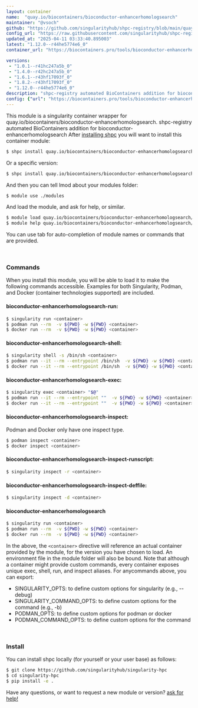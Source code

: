 ```yaml
---
layout: container
name:  "quay.io/biocontainers/bioconductor-enhancerhomologsearch"
maintainer: "@vsoch"
github: "https://github.com/singularityhub/shpc-registry/blob/main/quay.io/biocontainers/bioconductor-enhancerhomologsearch/container.yaml"
config_url: "https://raw.githubusercontent.com/singularityhub/shpc-registry/main/quay.io/biocontainers/bioconductor-enhancerhomologsearch/container.yaml"
updated_at: "2025-04-11 03:33:40.895003"
latest: "1.12.0--r44he5774e6_0"
container_url: "https://biocontainers.pro/tools/bioconductor-enhancerhomologsearch"

versions:
 - "1.0.1--r41hc247a5b_0"
 - "1.4.0--r42hc247a5b_0"
 - "1.6.1--r43hf17093f_0"
 - "1.8.2--r43hf17093f_0"
 - "1.12.0--r44he5774e6_0"
description: "shpc-registry automated BioContainers addition for bioconductor-enhancerhomologsearch"
config: {"url": "https://biocontainers.pro/tools/bioconductor-enhancerhomologsearch", "maintainer": "@vsoch", "description": "shpc-registry automated BioContainers addition for bioconductor-enhancerhomologsearch", "latest": {"1.12.0--r44he5774e6_0": "sha256:7e1c800548dc0e92c33c09cd76597dd47713fb74f853128b9baf757a87987c4a"}, "tags": {"1.0.1--r41hc247a5b_0": "sha256:b6adcc10de7eefdf9bb9d0cc2585062793d17a844c317652d866759a5397215c", "1.4.0--r42hc247a5b_0": "sha256:969e72a414f190c5dc487627a9039c35f910b3174675e86732ed7a9abb626b6b", "1.6.1--r43hf17093f_0": "sha256:5b88e1f86833b8773a5c58208a1305d527379b1c900508c07bbdbb3bc8e777dd", "1.8.2--r43hf17093f_0": "sha256:f127f6ffecba489f5866fa4f0886269311ab7037ca6e5bf34a6a9b509112b6bf", "1.12.0--r44he5774e6_0": "sha256:7e1c800548dc0e92c33c09cd76597dd47713fb74f853128b9baf757a87987c4a"}, "docker": "quay.io/biocontainers/bioconductor-enhancerhomologsearch"}
---
```


This module is a singularity container wrapper for quay.io/biocontainers/bioconductor-enhancerhomologsearch.
shpc-registry automated BioContainers addition for bioconductor-enhancerhomologsearch
After [installing shpc](#install) you will want to install this container module:


```bash
$ shpc install quay.io/biocontainers/bioconductor-enhancerhomologsearch
```

Or a specific version:

```bash
$ shpc install quay.io/biocontainers/bioconductor-enhancerhomologsearch:1.12.0--r44he5774e6_0
```

And then you can tell lmod about your modules folder:

```bash
$ module use ./modules
```

And load the module, and ask for help, or similar.

```bash
$ module load quay.io/biocontainers/bioconductor-enhancerhomologsearch/1.12.0--r44he5774e6_0
$ module help quay.io/biocontainers/bioconductor-enhancerhomologsearch/1.12.0--r44he5774e6_0
```

You can use tab for auto-completion of module names or commands that are provided.

<br>

### Commands

When you install this module, you will be able to load it to make the following commands accessible.
Examples for both Singularity, Podman, and Docker (container technologies supported) are included.

#### bioconductor-enhancerhomologsearch-run:

```bash
$ singularity run <container>
$ podman run --rm  -v ${PWD} -w ${PWD} <container>
$ docker run --rm  -v ${PWD} -w ${PWD} <container>
```

#### bioconductor-enhancerhomologsearch-shell:

```bash
$ singularity shell -s /bin/sh <container>
$ podman run --it --rm --entrypoint /bin/sh  -v ${PWD} -w ${PWD} <container>
$ docker run --it --rm --entrypoint /bin/sh  -v ${PWD} -w ${PWD} <container>
```

#### bioconductor-enhancerhomologsearch-exec:

```bash
$ singularity exec <container> "$@"
$ podman run --it --rm --entrypoint ""  -v ${PWD} -w ${PWD} <container> "$@"
$ docker run --it --rm --entrypoint ""  -v ${PWD} -w ${PWD} <container> "$@"
```

#### bioconductor-enhancerhomologsearch-inspect:

Podman and Docker only have one inspect type.

```bash
$ podman inspect <container>
$ docker inspect <container>
```

#### bioconductor-enhancerhomologsearch-inspect-runscript:

```bash
$ singularity inspect -r <container>
```

#### bioconductor-enhancerhomologsearch-inspect-deffile:

```bash
$ singularity inspect -d <container>
```



#### bioconductor-enhancerhomologsearch

```bash
$ singularity run <container>
$ podman run --rm  -v ${PWD} -w ${PWD} <container>
$ docker run --rm  -v ${PWD} -w ${PWD} <container>
```


In the above, the `<container>` directive will reference an actual container provided
by the module, for the version you have chosen to load. An environment file in the
module folder will also be bound. Note that although a container
might provide custom commands, every container exposes unique exec, shell, run, and
inspect aliases. For anycommands above, you can export:

 - SINGULARITY_OPTS: to define custom options for singularity (e.g., --debug)
 - SINGULARITY_COMMAND_OPTS: to define custom options for the command (e.g., -b)
 - PODMAN_OPTS: to define custom options for podman or docker
 - PODMAN_COMMAND_OPTS: to define custom options for the command

<br>

### Install

You can install shpc locally (for yourself or your user base) as follows:

```bash
$ git clone https://github.com/singularityhub/singularity-hpc
$ cd singularity-hpc
$ pip install -e .
```

Have any questions, or want to request a new module or version? [ask for help!](https://github.com/singularityhub/singularity-hpc/issues)